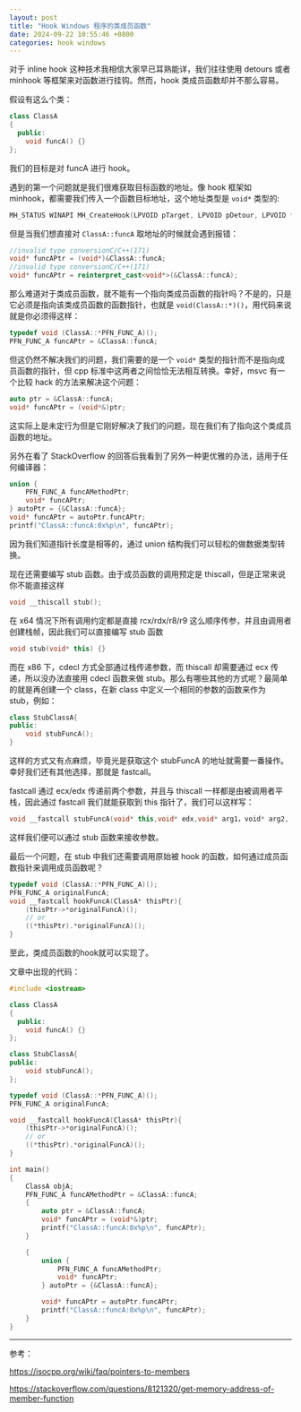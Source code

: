```yaml
---
layout: post
title: "Hook Windows 程序的类成员函数"
date: 2024-09-22 10:55:46 +0800
categories: hook windows
---
```


对于 inline hook 这种技术我相信大家早已耳熟能详，我们往往使用 detours 或者 minhook 等框架来对函数进行挂钩。然而，hook 类成员函数却并不那么容易。

假设有这么个类：

```cpp
class ClassA
{
  public:
    void funcA() {}
};
```

我们的目标是对 funcA 进行 hook。

遇到的第一个问题就是我们很难获取目标函数的地址。像 hook 框架如 minhook，都需要我们传入一个函数目标地址，这个地址类型是 `void*` 类型的:

```cpp
MH_STATUS WINAPI MH_CreateHook(LPVOID pTarget, LPVOID pDetour, LPVOID *ppOriginal)
```

但是当我们想直接对 `ClassA::funcA` 取地址的时候就会遇到报错：

```cpp
//invalid type conversionC/C++(171)
void* funcAPtr = (void*)&ClassA::funcA;
//invalid type conversionC/C++(171)
void* funcAPtr = reinterpret_cast<void*>(&ClassA::funcA);
```

那么难道对于类成员函数，就不能有一个指向类成员函数的指针吗？不是的，只是它必须是指向该类成员函数的函数指针，也就是 `void(ClassA::*)()`，用代码来说就是你必须得这样：

```cpp
typedef void (ClassA::*PFN_FUNC_A)();
PFN_FUNC_A funcAPtr = &ClassA::funcA;
```

但这仍然不解决我们的问题，我们需要的是一个 `void*` 类型的指针而不是指向成员函数的指针，但 cpp 标准中这两者之间恰恰无法相互转换。幸好，msvc 有一个比较 hack 的方法来解决这个问题：

```cpp
auto ptr = &ClassA::funcA;
void* funcAPtr = (void*&)ptr;
```

这实际上是未定行为但是它刚好解决了我们的问题，现在我们有了指向这个类成员函数的地址。

另外在看了 StackOverflow 的回答后我看到了另外一种更优雅的办法，适用于任何编译器：

```cpp
union {
    PFN_FUNC_A funcAMethodPtr;
    void* funcAPtr;
} autoPtr = {&ClassA::funcA};
void* funcAPtr = autoPtr.funcAPtr;
printf("ClassA::funcA:0x%p\n", funcAPtr);
```

因为我们知道指针长度是相等的，通过 union 结构我们可以轻松的做数据类型转换。

现在还需要编写 stub 函数。由于成员函数的调用预定是 thiscall，但是正常来说你不能直接这样

```cpp
void __thiscall stub();
```

在 x64 情况下所有调用约定都是直接 rcx/rdx/r8/r9 这么顺序传参，并且由调用者创建栈帧，因此我们可以直接编写 stub 函数

```cpp
void stub(void* this) {}
```

而在 x86 下，cdecl 方式全部通过栈传递参数，而 thiscall 却需要通过 ecx 传递，所以没办法直接用 cdecl 函数来做 stub。那么有哪些其他的方式呢？最简单的就是再创建一个 class，在新 class 中定义一个相同的参数的函数来作为 stub，例如：

```cpp
class StubClassA{
public:
    void stubFuncA();
}
```

这样的方式又有点麻烦，毕竟光是获取这个 stubFuncA 的地址就需要一番操作。幸好我们还有其他选择，那就是 fastcall。

fastcall 通过 ecx/edx 传递前两个参数，并且与 thiscall 一样都是由被调用者平栈，因此通过 fastcall 我们就能获取到 this 指针了，我们可以这样写：

```cpp
void __fastcall stubFuncA(void* this,void* edx,void* arg1，void* arg2, .....);
```

这样我们便可以通过 stub 函数来接收参数。

最后一个问题，在 stub 中我们还需要调用原始被 hook 的函数，如何通过成员函数指针来调用成员函数呢？

```cpp
typedef void (ClassA::*PFN_FUNC_A)();
PFN_FUNC_A originalFuncA;
void __fastcall hookFuncA(ClassA* thisPtr){
    (thisPtr->*originalFuncA)();
    // or
    ((*thisPtr).*originalFuncA)();
}
```

至此，类成员函数的hook就可以实现了。

文章中出现的代码：

```cpp
#include <iostream>

class ClassA
{
  public:
    void funcA() {}
};

class StubClassA{
public:
    void stubFuncA();
};

typedef void (ClassA::*PFN_FUNC_A)();
PFN_FUNC_A originalFuncA;

void __fastcall hookFuncA(ClassA* thisPtr){
    (thisPtr->*originalFuncA)();
    // or
    ((*thisPtr).*originalFuncA)();
}

int main()
{
    ClassA objA;
    PFN_FUNC_A funcAMethodPtr = &ClassA::funcA;
    {
        auto ptr = &ClassA::funcA;
        void* funcAPtr = (void*&)ptr;
        printf("ClassA::funcA:0x%p\n", funcAPtr);
    }

    {
        union {
            PFN_FUNC_A funcAMethodPtr;
            void* funcAPtr;
        } autoPtr = {&ClassA::funcA};

        void* funcAPtr = autoPtr.funcAPtr;
        printf("ClassA::funcA:0x%p\n", funcAPtr);
    }
}
```

---

参考：

https://isocpp.org/wiki/faq/pointers-to-members

https://stackoverflow.com/questions/8121320/get-memory-address-of-member-function
